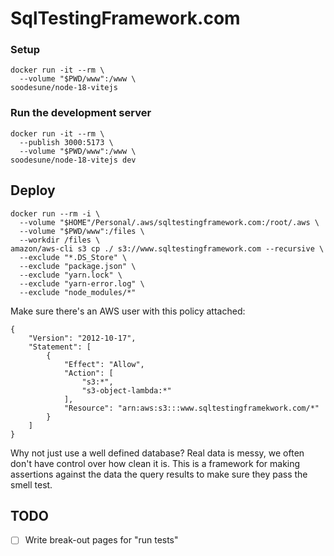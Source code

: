 # SqlTestingFramework.com

### Setup

```
docker run -it --rm \
  --volume "$PWD/www":/www \
soodesune/node-18-vitejs
```

### Run the development server

```
docker run -it --rm \
  --publish 3000:5173 \
  --volume "$PWD/www":/www \
soodesune/node-18-vitejs dev
```

## Deploy

```
docker run --rm -i \
  --volume "$HOME"/Personal/.aws/sqltestingframework.com:/root/.aws \
  --volume "$PWD/www":/files \
  --workdir /files \
amazon/aws-cli s3 cp ./ s3://www.sqltestingframework.com --recursive \
  --exclude "*.DS_Store" \
  --exclude "package.json" \
  --exclude "yarn.lock" \
  --exclude "yarn-error.log" \
  --exclude "node_modules/*"
```

Make sure there's an AWS user with this policy attached:

```
{
    "Version": "2012-10-17",
    "Statement": [
        {
            "Effect": "Allow",
            "Action": [
                "s3:*",
                "s3-object-lambda:*"
            ],
            "Resource": "arn:aws:s3:::www.sqltestingframekwork.com/*"
        }
    ]
}
```


Why not just use a well defined database?
Real data is messy, we often don't have control over how clean it is.  This is a framework for making assertions against the data the query results to make sure they pass the smell test.

## TODO
- [ ] Write break-out pages for "run tests"
